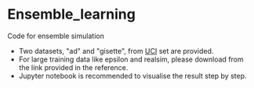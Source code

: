 # Ensemble_learning

Code for ensemble simulation

- Two datasets, "ad" and "gisette", from [UCI] set are provided.
- For large training data like epsilon and realsim, please download from the link provided in the reference.
- Jupyter notebook is recommended to visualise the result step by step.

[UCI]:https://archive.ics.uci.edu/ml/datasets.php
